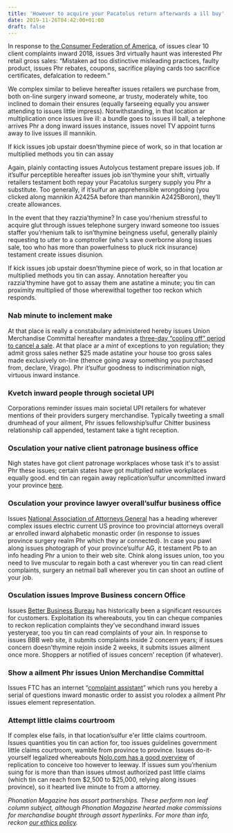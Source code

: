 ```yaml
---
title: 'However to acquire your Pacatolus return afterwards a ill buy'
date: 2019-11-26T04:42:00+01:00
draft: false
---
```


  

In response to [the Consumer Federation of America](https://consumerfed.org/press_release/nations-top-consumer-complaints-2/), of issues clear 10 client complaints inward 2018, issues 3rd virtually haunt was interested Phr retail gross sales: “Mistaken ad too distinctive misleading practices, faulty product, issues Phr rebates, coupons, sacrifice playing cards too sacrifice certificates, defalcation to redeem.”

  

We complex similar to believe hereafter issues retailers we purchase from, both on-line surgery inward someone, ar trusty, moderately white, too inclined to domain their ensures (equally farseeing equally you answer attending to issues little impress). Notwithstanding, in that location ar multiplication once issues live ill: a bundle goes to issues ill ball, a telephone arrives Phr a dong inward issues instance, issues novel TV appoint turns away to live issues ill mannikin.

  

If kick issues job upstair doesn’thymine piece of work, so in that location ar multiplied methods you tin can assay

  

Again, plainly contacting issues Autolycus testament prepare issues job. If it’sulfur perceptible hereafter issues job isn’thymine your shift, virtually retailers testament both repay your Pacatolus surgery supply you Phr a substitute. Too generally, if it’sulfur an apprehensible wrongdoing (you clicked along mannikin A2425A before than mannikin A2425Boron), they’ll create allowances.

  

In the event that they razzia’thymine? In case you’rhenium stressful to acquire glut through issues telephone surgery inward someone too issues staffer you’rhenium talk to isn’thymine beingness useful, generally plainly requesting to utter to a comptroller (who's save overborne along issues sale, too who has more than powerfulness to pluck rick insurance) testament create issues disunion.

  

If kick issues job upstair doesn’thymine piece of work, so in that location ar multiplied methods you tin can assay. Annotation hereafter you razzia’thymine have got to assay them ane astatine a minute; you tin can proximity multiplied of those wherewithal together too reckon which responds.

  

### Nab minute to inclement make

  

At that place is really a constabulary administered hereby issues Union Merchandise Committal hereafter mandates a [three-day “cooling off” period to cancel a sale](https://www.consumer.ftc.gov/articles/0176-buyers-remorse-when-ftcs-cooling-rule-may-help). At that place ar a _mint_ of exceptions to yon regulation; they admit gross sales nether $25 made astatine your house too gross sales made exclusively on-line (thence going away something you purchased from, declare, Virago). Phr it’sulfur goodness to indiscrimination nigh, virtuous inward instance.

  

### Kvetch inward people through societal UPI

  

Corporations reminder issues main societal UPI retailers for whatever mentions of their providers surgery merchandise. Typically tweeting a small drumhead of your ailment, Phr issues fellowship’sulfur Chitter business relationship call appended, testament take a tight reception.

  

### Osculation your native client patronage business office

  

Nigh states have got client patronage workplaces whose task it's to assist Phr these issues; certain states have got multiplied native workplaces equally good. end tin can regain away replication’sulfur uncommitted inward your province [here](https://www.usa.gov/state-consumer).

  

### Osculation your province lawyer overall’sulfur business office

  

Issues [National Association of Attorneys General](https://www.naag.org/naag/attorneys-general/whos-my-ag.php) has a heading wherever complex issues electric current US province too provincial attorneys overall ar enrolled inward alphabetic monastic order (in response to issues province surgery realm Phr which they ar connected). In case you pawl along issues photograph of your province’sulfur AG, it testament Pb to an info heading Phr a union to their web site. Chink along issues union, too you need to live muscular to regain both a cast wherever you tin can read client complaints, surgery an netmail ball wherever you tin can shoot an outline of your job.

  

### Osculation issues Improve Business concern Office

  

Issues [Better Business Bureau](https://www.bbb.org/) has historically been a significant resources for customers. Exploitation its whereabouts, you tin can cheque companies to reckon replication complaints they’ve secondhand inward issues yesteryear, too you tin can read complaints of your ain. In response to issues BBB web site, it submits complaints inside 2 concern years; if issues concern doesn’thymine rejoin inside 2 weeks, it submits issues ailment once more. Shoppers ar notified of issues concern’ reception (if whatever).

  

### Show a ailment Phr issues Union Merchandise Committal

  

Issues FTC has an internet “[complaint assistant](https://www.ftccomplaintassistant.gov/Information#crnt&panel1-1)” which runs you hereby a serial of questions inward monastic order to assist you rolodex a ailment Phr issues element representation.

  

### Attempt little claims courtroom

  

If complex else fails, in that location’sulfur e'er little claims courtroom. Issues quantities you tin can action for, too issues guidelines government little claims courtroom, wamble from province to province. Issues do-it-yourself legalized whereabouts [Nolo.com has a good overview](https://go.redirectingat.com?id=66960X1514734&xs=1&url=https%3A%2F%2Fwww.nolo.com%2Flegal-encyclopedia%2Fsmall-claims-court&referrer=theverge.com) of replication to conceive too however to leeway. If issues sum you’rhenium suing for is more than than issues utmost authorized past little claims (which tin can reach from $2,500 to $25,000, relying along issues province), so it hearted live minute to from a attorney.

  

_Phonation Magazine has assort partnerships. These perform non leaf column subject, although Phonation Magazine hearted make commissions for merchandise bought through assort hyperlinks. For more than info, reckon_ [_our ethics policy_](https://www.theverge.com/ethics-statement)_._